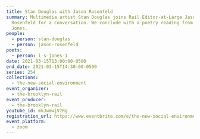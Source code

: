 ```yaml
---
title: Stan Douglas with Jason Rosenfeld
summary: Multimedia artist Stan Douglas joins Rail Editor-at-Large Jason
  Rosenfeld for a conversation. We conclude with a poetry reading from I.S.
  Jones.
people:
  - person: stan-douglas
  - person: jason-rosenfeld
poets:
  - person: i-s-jones-1
date: 2021-03-15T13:00:00-0500
end_date: 2021-03-15T14:30:00-0500
series: 254
collections:
  - the-new-social-environment
event_organizer:
  - the-brooklyn-rail
event_producer:
  - the-brooklyn-rail
youtube_id: mkJwmwjV7Rg
registration_url: https://www.eventbrite.com/e/the-new-social-environment-254-stan-douglas-tickets-145348496265
event_platform:
  - zoom
---
```

